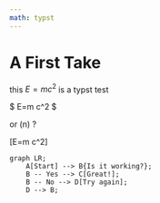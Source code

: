 ```yaml
---
math: typst
---
```


# A First Take

this $E=m c^2$ is a typst test

$
E=m c^2
$

or \(n\) ?

\[E=m c^2\]

```mermaid
graph LR;
    A[Start] --> B{Is it working?};
    B -- Yes --> C[Great!];
    B -- No --> D[Try again];
    D --> B;
```

